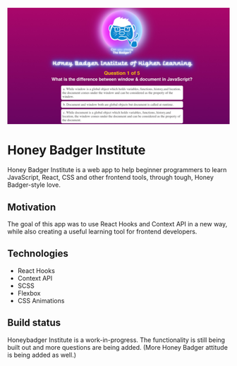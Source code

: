 ![Honey Badger Logo](/src/img/ogimage-honeybadger.jpg)


# Honey Badger Institute

Honey Badger Institute is a web app to help beginner programmers to learn JavaScript, React, CSS and other frontend tools, through tough, Honey Badger-style love.

## Motivation
The goal of this app was to use React Hooks and Context API in a new way, while also creating a useful learning tool for frontend developers.

## Technologies

* React Hooks
* Context API
* SCSS
* Flexbox
* CSS Animations

## Build status

Honeybadger Institute is a work-in-progress. The functionality is still being built out and more questions are being added. (More Honey Badger attitude is being added as well.)
